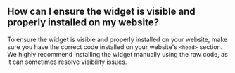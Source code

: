 ## How can I ensure the widget is visible and properly installed on my website?

To ensure the widget is visible and properly installed on your website, make sure you have the correct code installed on your website's `<head>` section. We highly recommend installing the widget manually using the raw code, as it can sometimes resolve visibility issues.